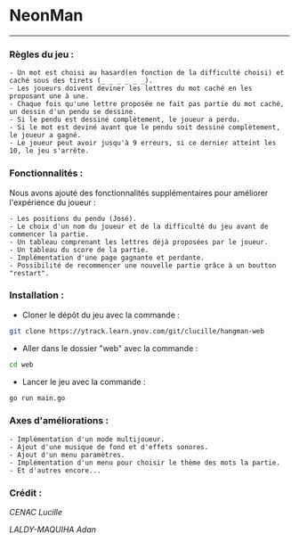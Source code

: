 # NeonMan
****
### Règles du jeu :
    - Un mot est choisi au hasard(en fonction de la difficulté choisi) et caché sous des tirets (_ _ _ _ _ _).
    - Les joueurs doivent deviner les lettres du mot caché en les proposant une à une.
    - Chaque fois qu'une lettre proposée ne fait pas partie du mot caché, un dessin d'un pendu se dessine.
    - Si le pendu est dessiné complètement, le joueur a perdu.
    - Si le mot est deviné avant que le pendu soit dessiné complètement, le joueur a gagné.
    - Le joueur peut avoir jusqu'à 9 erreurs, si ce dernier atteint les 10, le jeu s'arrête.
### Fonctionnalités :
Nous avons ajouté des fonctionnalités supplémentaires pour améliorer l'expérience du joueur :

    - Les positions du pendu (José).
    - Le choix d'un nom du joueur et de la difficulté du jeu avant de commencer la partie.
    - Un tableau comprenant les lettres déjà proposées par le joueur.
    - Un tableau du score de la partie.
    - Implémentation d'une page gagnante et perdante.
    - Possibilité de recommencer une nouvelle partie grâce à un boutton "restart".
### Installation :
- Cloner le dépôt du jeu avec la commande :
```bash
git clone https://ytrack.learn.ynov.com/git/clucille/hangman-web
```
- Aller dans le dossier "web" avec la commande :
```bash
cd web
```
- Lancer le jeu avec la commande :
```bash
go run main.go
```
### Axes d'améliorations :

    - Implémentation d'un mode multijoueur.
    - Ajout d'une musique de fond et d'effets sonores.
    - Ajout d'un menu paramètres.
    - Implémentation d'un menu pour choisir le thème des mots la partie.
    - Et d'autres encore...
### Crédit :
*CENAC Lucille*

*LALDY-MAQUIHA Adan*
